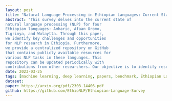 ```yaml
---
layout: post
title: "Natural Language Processing in Ethiopian Languages: Current State, Challenges, and Opportunities"
abstract: "This survey delves into the current state of
natural language processing (NLP) for four
Ethiopian languages: Amharic, Afaan Oromo,
Tigrinya, and Wolaytta. Through this paper,
we identify key challenges and opportunities
for NLP research in Ethiopia. Furthermore,
we provide a centralized repository on GitHub
that contains publicly available resources for
various NLP tasks in these languages. This
repository can be updated periodically with
contributions from other researchers. Our objective is to identify research gaps and disseminate the information to NLP researchers interested in Ethiopian languages and encourage future research in this domain."
date: 2023-03-25
tags: [machine learning, deep learning, papers, benchmark, Ethiopian Language NLP]
dataset: 
paper: https://arxiv.org/pdf/2303.14406.pdf
github: https://github.com/EthioNLP/Ethiopian-Language-Survey
---
```


